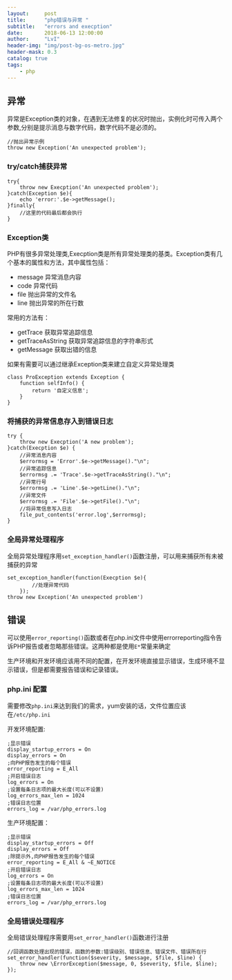 ```yaml
---
layout:     post
title:      "php错误与异常 "
subtitle:   "errors and execption"
date:       2018-06-13 12:00:00
author:     "LvI"
header-img: "img/post-bg-os-metro.jpg"
header-mask: 0.3
catalog: true
tags:
    - php
---
```


## 异常

异常是Exception类的对象，在遇到无法修复的状况时抛出，实例化时可传入两个参数,分别是提示消息与数字代码，数字代码不是必须的。

```
//抛出异常示例
throw new Exception('An unexpected problem');
```

### try/catch捕获异常

```
try{
	throw new Execption('An unexpected problem');
}catch(Exception $e){
	echo 'error:'.$e->getMessage();
}finally{
	//这里的代码最后都会执行
}
```

### Exception类

PHP有很多异常处理类,Execption类是所有异常处理类的基类。Exception类有几个基本的属性和方法，其中属性包括：

- message 异常消息内容
- code 异常代码
- file 抛出异常的文件名
- line 抛出异常的所在行数

常用的方法有：

- getTrace 获取异常追踪信息
- getTraceAsString 获取异常追踪信息的字符串形式
- getMessage 获取出错的信息

如果有需要可以通过继承Exception类来建立自定义异常处理类

```
class ProException extends Exception {
	function selfInfo() {
		return '自定义信息';
	}
}
```

### 将捕获的异常信息存入到错误日志

```
try {
	throw new Execption('A new problem');
}catch(Execption $e) {
	//异常消息内容
	$errormsg = 'Error'.$e->getMessage()."\n";
	//异常追踪信息
	$errormsg .= 'Trace'.$e->getTraceAsString()."\n";
	//异常行号
	$errormsg .= 'Line'.$e->getLine()."\n";
	//异常文件
	$errormsg .= 'File'.$e->getFile()."\n";
	//将异常信息写入日志
	file_put_contents('error.log',$errormsg);
}
```

### 全局异常处理程序

全局异常处理程序用`set_exception_handler()`函数注册，可以用来捕获所有未被捕获的异常

```
set_exception_handler(function(Execption $e){
		//处理异常代码
	});
throw new Exception('An unexpected problem')
```

## 错误

可以使用`error_reporting()`函数或者在php.ini文件中使用errorreporting指令告诉PHP报告或者忽略那些错误。这两种都是使用`E*`常量来确定

生产环境和开发环境应该用不同的配置，在开发环境直接显示错误，生成环境不显示错误，但是都需要报告错误和记录错误。

### php.ini 配置 

需要修改`php.ini`来达到我们的需求，yum安装的话，文件位置应该在`/etc/php.ini`

开发环境配置:

```
;显示错误
display_startup_errors = On
display_errors = On
;向PHP报告发生的每个错误
error_reporting = E_All
;开启错误日志
log_errors = On
;设置每条日志项的最大长度(可以不设置)
log_errors_max_len = 1024
;错误日志位置
errors_log = /var/php_errors.log
```

生产环境配置：

```
;显示错误
display_startup_errors = Off
display_errors = Off 
;除提示外,向PHP报告发生的每个错误
error_reporting = E_All & ~E_NOTICE
;开启错误日志
log_errors = On
;设置每条日志项的最大长度(可以不设置)
log_errors_max_len = 1024
;错误日志位置
errors_log = /var/php_errors.log
```

### 全局错误处理程序

全局错误处理程序需要用`set_error_handler()`函数进行注册

```
//回调函数处理出现的错误，函数的参数:错误级别、错误信息、错误文件、错误所在行
set_error_handler(function($severity, $message, $file, $line) {
	throw new \ErrorException($message, 0, $severity, $file, $line);
});
```
